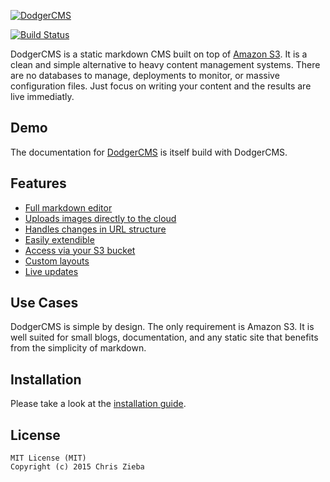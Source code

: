 [![DodgerCMS](http://i.imgur.com/EmVj8OL.png)](http://dodgercms.com/)

[![Build Status](https://travis-ci.org/ChrisZieba/dodgercms.svg)](https://travis-ci.org/ChrisZieba/dodgercms)
 
DodgerCMS is a static markdown CMS built on top of [Amazon S3](http://aws.amazon.com/s3/). It is a clean and simple alternative to heavy content management systems. There are no databases to manage, deployments to monitor, or massive configuration files. Just focus on writing your content and the results are live immediatly. 

## Demo

The documentation for [DodgerCMS](http://dodgercms.com) is itself build with DodgerCMS. 

## Features

- [Full markdown editor](http://dodgercms.com/features/editor)
- [Uploads images directly to the cloud](http://dodgercms.com/features/)
- [Handles changes in URL structure](http://dodgercms.com/features/)
- [Easily extendible](http://dodgercms.com/features/)
- [Access via your S3 bucket](http://dodgercms.com/features/)
- [Custom layouts](http://dodgercms.com/features/)
- [Live updates](http://dodgercms.com/features/)

## Use Cases

DodgerCMS is simple by design. The only requirement is Amazon S3. It is well suited for small blogs, documentation, and any static site that benefits from the simplicity of markdown.

## Installation

Please take a look at the [installation guide](http://dodgercms.com/help/installation).

## License

```
MIT License (MIT)
Copyright (c) 2015 Chris Zieba
```